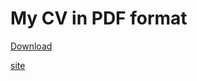 # My CV in PDF format

[Download]([ILYA_MAKEEV_dev_cv.docx.pdf](https://github.com/IlyaMckay/resume/blob/2c20fa457ac30c83f0ceaae508e4181ee6ee31e0/ILYA_MAKEEV_dev_cv.docx.pdf))


[site](https://ilyamckay.github.io/resume/ILYA_MAKEEV_dev_cv.docx.pdf)
